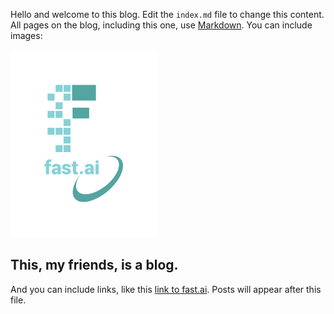 Hello and welcome to this blog. Edit the `index.md` file to change this content. All pages on the blog, including this one, use [Markdown](https://guides.github.com/features/mastering-markdown/). You can include images:

![Image of fast.ai logo](images/logo.png)

## This, my friends, is a blog.

And you can include links, like this [link to fast.ai](https://www.fast.ai). Posts will appear after this file. 
